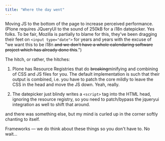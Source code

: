 ```yaml
---
title: "Where the day went"
---
```



<p>Moving JS to the bottom of the page to increase perceived performance. (Plone requires JQueryUI to the sound of 250kB for a i18n datepicker. Yes folks. To be fair, Mozilla is partially to blame for this, they've been dragging their feet on <code>&lt;input type="date"&gt;</code> for years and years with the excuse of "we want this to be i18n <s>and we don't have a whole calendaring software project which has already done this</s>.")</p>

<p>The hitch, or rather, the hitches:</p>

<ol>
<li><p>Plone has Resource Registries that do <s>breaking</s>minifying and combining of CSS and JS files for you. The default implementation is such that their output is combined, i.e. you have to patch the core mildly to leave the CSS in the head and move the JS down. Yeah, really.</p></li>
<li><p>The datepicker just blindy writes a <code>&lt;script&gt;</code> tag into the HTML head, ignoring the resource registry, so you need to patch/bypass the jqueryui integration as well to shift that around.</p></li>
</ol>

<p>and there was something else, but my mind is curled up in the corner softly chanting to itself.</p>

<p>Frameworks &mdash; we do think about these things so you don't have to. No wait...</p>